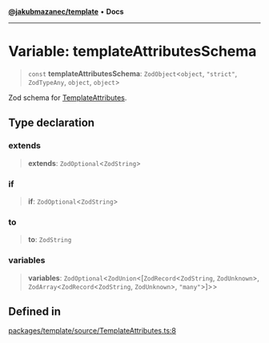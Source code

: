 [**@jakubmazanec/template**](../README.md) • **Docs**

---

# Variable: templateAttributesSchema

> `const` **templateAttributesSchema**: `ZodObject`\<`object`, `"strict"`, `ZodTypeAny`, `object`,
> `object`\>

Zod schema for [TemplateAttributes](../type-aliases/TemplateAttributes.md).

## Type declaration

### extends

> **extends**: `ZodOptional`\<`ZodString`\>

### if

> **if**: `ZodOptional`\<`ZodString`\>

### to

> **to**: `ZodString`

### variables

> **variables**: `ZodOptional`\<`ZodUnion`\<[`ZodRecord`\<`ZodString`,
> `ZodUnknown`\>, `ZodArray`\<`ZodRecord`\<`ZodString`, `ZodUnknown`\>, `"many"`\>]\>\>

## Defined in

[packages/template/source/TemplateAttributes.ts:8](https://github.com/jakubmazanec/tools/blob/05074a1dedd887672f015df129961cd35c75acfe/packages/template/source/TemplateAttributes.ts#L8)
